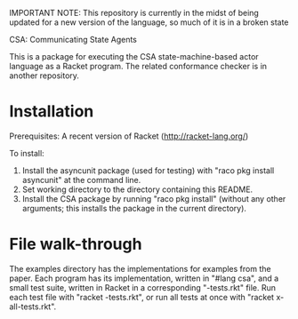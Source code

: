 IMPORTANT NOTE: This repository is currently in the midst of being updated for a
new version of the language, so much of it is in a broken state

CSA: Communicating State Agents

This is a package for executing the CSA state-machine-based actor language as a
Racket program. The related conformance checker is in another repository.

Installation
============

Prerequisites: A recent version of Racket (http://racket-lang.org/)

To install:
1. Install the asyncunit package (used for testing) with "raco pkg install
   asyncunit" at the command line.
2. Set working directory to the directory containing this README.
3. Install the CSA package by running "raco pkg install" (without any other
   arguments; this installs the package in the current directory).

File walk-through
=================

The examples directory has the implementations for examples from the paper. Each
program has its implementation, written in "#lang csa", and a small test suite,
written in Racket in a corresponding "-tests.rkt" file. Run each test file with
"racket <program>-tests.rkt", or run all tests at once with "racket
x-all-tests.rkt".

